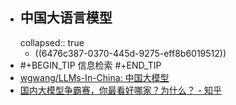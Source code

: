 - ## 中国大语言模型
  collapsed:: true
	- ((6476c387-0370-445d-9275-eff8b6019512))
- #+BEGIN_TIP
  信息检索
  #+END_TIP
- [wgwang/LLMs-In-China: 中国大模型](https://github.com/wgwang/LLMs-In-China)
- [国内大模型争霸赛，你最看好哪家？为什么？ - 知乎](https://www.zhihu.com/question/598051793/answer/3040622762)